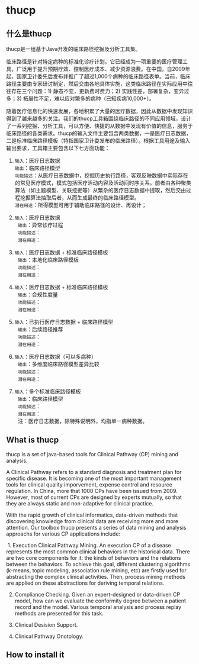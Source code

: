 # thucp

## 什么是thucp

thucp是一组基于Java开发的临床路径挖掘及分析工具集。

临床路径是针对特定病种的标准化诊疗计划，它已经成为一项重要的医疗管理工具，广泛用于提升预期疗效、控制医疗成本、减少资源浪费。在中国，自2009年起，国家卫计委先后发布并推广了超过1,000个病种的临床路径表单。当前，临床路径主要由专家研讨制定，然后交由各地具体实施，这类临床路径在实际应用中往往存在三个问题：1) 静态不变，更新费时费力；2) 实践性差，部署复杂，变异过多；3) 拓展性不足，难以应对繁多的病种（已知疾病10,000+）。

随着医疗信息化的快速发展，各地积累了大量的医疗数据，因此从数据中发现知识得到了越来越多的关注。我们的thucp工具箱围绕临床路径的不同应用领域，设计了一系列挖掘、分析工具，可以方便、快捷的从数据中发现有价值的信息，服务于临床路径的各类需求。thucp的输入文件主要包含两类数据，一是医疗日志数据，二是标准临床路径模板（特指国家卫计委发布的临床路径）。根据工具用途及输入输出要求，工具箱主要包含以下七方面功能：

1. `输入`：医疗日志数据<br>
   `输出`：临床路径模型<br>
   `功能描述`：从医疗日志数据中，挖掘历史执行路径，客观反映数据中实际存在的常见医疗模式，模式包括医疗活动内容及活动间时序关系。前者由各种聚类算法（如主题模型、关联挖掘等）从繁杂的医疗日志数据中提取，然后交由过程挖掘算法抽取后者，从而生成最终的临床路径模型。<br>
   `潜在用途`：所得模型可用于辅助临床路径的设计、再设计；<br>

2. `输入`：医疗日志数据<br>
   `输出`：异常诊疗过程<br>
   `功能描述`：<br>
   `潜在用途`：<br>
   
3. `输入`：医疗日志数据 + 标准临床路径模板<br>
   `输出`：本地化临床路径模板<br>
   `功能描述`：<br>
   `潜在用途`：<br>
   
4. `输入`：医疗日志数据 + 标准临床路径模板<br>
   `输出`：合规性度量<br>
   `功能描述`：<br>
   `潜在用途`：<br>
   
5. `输入`：已执行医疗日志数据 + 临床路径模型<br>
   `输出`：后续路径推荐<br>
   `功能描述`：<br>
   `潜在用途`：<br>
   
6. `输入`：医疗日志数据（可以多病种）<br>
   `输出`：多维度临床路径模型差异比较<br>
   `功能描述`：<br>
   `潜在用途`： <br>
   
7. `输入`：多个标准临床路径模板<br>
   `输出`：临床路径模型<br>
   `功能描述`：<br>
   `潜在用途`：<br>
   
注：医疗日志数据，除特殊说明外，均指单一病种数据。

## What is thucp
thucp is a set of java-based tools for Clinical Pathway (CP) mining and analysis. 

A Clinical Pathway refers to a standard diagnosis and treatment plan for specific disease. It is becoming one of the most important management tools for clinical quality imporvement, expense control and resource regulation. In China, more that 1000 CPs have been issued 
from 2009. However, most of current CPs are designed by experts mutually, so that they are always static and non-adaptive for clinical practice. 

With the rapid growth of clinical informatics, data-driven methods that discovering knowledge from clinical data are receiving more and more attention. Our toolbox thucp presents a series of data mining and analysis approachs for various CP applications include: 

  1. Execution Clinical Pathway Mining. An execution CP of a disease represents the most common clinical behaviors in the historical data. There are two core components for it: the kinds of behaviors and the relations between the behaviors. To achieve this goal, different clustering algorithms (k-means, topic modeling, association rule mining, etc) are firstly used for abstracting the complex clinical activities. Then, process mining methods are applied on these abstractions for deriving temporal relations. 
  
  2. Compliance Checking. Given an expert-designed or data-driven CP model, how can we evaluate the conformity degree between a patient record and the model. Various temporal analysis and process replay methods are presented for this task. 
  
  3. Clinical Desision Support. 
  
  4. Clinical Pathway Onotology. 

## How to install it
